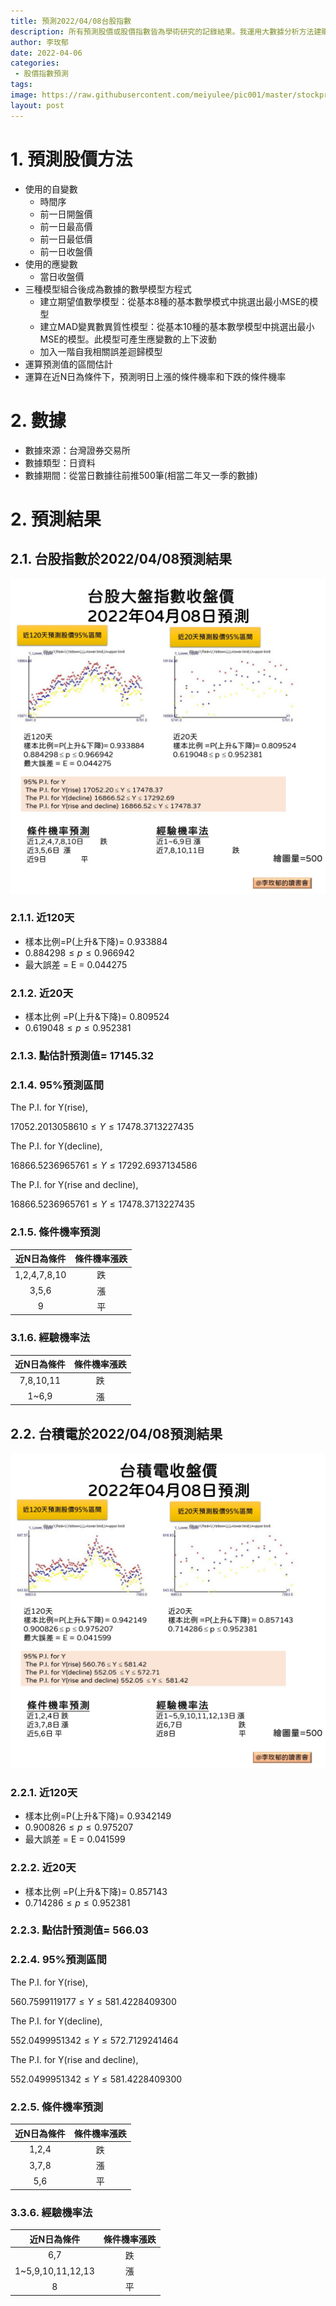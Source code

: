 ```yaml
---
title: 預測2022/04/08台股指數
description: 所有預測股價或股價指數皆為學術研究的記錄結果。我運用大數據分析方法建購股價或股價指數的數學模型，再由數學模型得到預測值。反覆1億次，得到預測值的抽樣分配，進行區間估計和機率計算。所有結果僅供參考，投資人因參考本文產生投資損益皆與作者無關。
author: 李玫郁
date: 2022-04-06
categories:
 - 股價指數預測
tags: 
image: https://raw.githubusercontent.com/meiyulee/pic001/master/stockpredict/20220408_prediction_stock_prices_TWI_01.jpg
layout: post
---
```




# 1. 預測股價方法

- 使用的自變數
  - 時間序
  - 前一日開盤價
  - 前一日最高價
  - 前一日最低價
  - 前一日收盤價
- 使用的應變數
  - 當日收盤價
- 三種模型組合後成為數據的數學模型方程式
  - 建立期望值數學模型：從基本8種的基本數學模式中挑選出最小MSE的模型
   - 建立MAD變異數異質性模型：從基本10種的基本數學模型中挑選出最小MSE的模型。此模型可產生應變數的上下波動
   - 加入一階自我相關誤差迴歸模型
- 運算預測值的區間估計
- 運算在近N日為條件下，預測明日上漲的條件機率和下跌的條件機率

# 2. 數據

- 數據來源：台灣證券交易所
- 數據類型：日資料
- 數據期間：從當日數據往前推500筆(相當二年又一季的數據)

# 2. 預測結果

## 2.1. 台股指數於2022/04/08預測結果

![](https://raw.githubusercontent.com/meiyulee/pic001/master/stockpredict/20220408_prediction_stock_prices_TWI_01.jpg)

### 2.1.1. 近120天

- 樣本比例=P(上升&下降)= 0.933884
- $0.884298 \leq p \leq 0.966942$
- 最大誤差 = E = 0.044275

### 2.1.2. 近20天

- 樣本比例 =P(上升&下降)= 0.809524
- $0.619048 \leq p \leq 0.952381$

### 2.1.3. 點估計預測值= 17145.32

### 2.1.4. 95%預測區間

The P.I. for Y(rise), 

$17052.2013058610 \leq Y \leq 17478.3713227435$

The P.I. for Y(decline),

$16866.5236965761 \leq Y \leq 17292.6937134586$

The P.I. for Y(rise and decline),

$16866.5236965761 \leq Y \leq 17478.3713227435$

### 2.1.5. 條件機率預測

| 近N日為條件|條件機率漲跌|
| :----: | :----: |
| 1,2,4,7,8,10 | 跌 |
| 3,5,6 | 漲 |
| 9 | 平 |

### 3.1.6. 經驗機率法

| 近N日為條件|條件機率漲跌|
| :----: | :----: |
| 7,8,10,11 | 跌 |
| 1~6,9 | 漲 |

## 2.2. 台積電於2022/04/08預測結果

![](https://raw.githubusercontent.com/meiyulee/pic001/master/stockpredict/20220408_prediction_stock_prices_TWSC_01.jpg)

### 2.2.1. 近120天

- 樣本比例=P(上升&下降)= 0.9342149
- $0.900826 \leq p \leq 0.975207$
- 最大誤差 = E = 0.041599

### 2.2.2. 近20天

- 樣本比例 =P(上升&下降)= 0.857143
- $0.714286 \leq p \leq 0.952381$

### 2.2.3. 點估計預測值= 566.03

### 2.2.4. 95%預測區間

The P.I. for Y(rise), 

$560.7599119177 \leq Y \leq 581.4228409300$

The P.I. for Y(decline),

$552.0499951342  \leq Y \leq 572.7129241464$

The P.I. for Y(rise and decline),

$552.0499951342  \leq Y \leq  581.4228409300$

### 2.2.5. 條件機率預測

| 近N日為條件|條件機率漲跌|
| :----: | :----: |
| 1,2,4 | 跌 |
| 3,7,8 | 漲 |
| 5,6 | 平 |

### 3.3.6. 經驗機率法

| 近N日為條件|條件機率漲跌|
| :----: | :----: |
| 6,7 | 跌 |
| 1~5,9,10,11,12,13 | 漲 |
| 8 | 平 |


